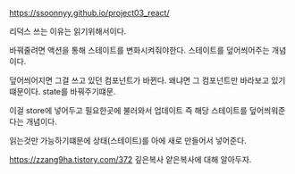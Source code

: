 https://ssoonnyy.github.io/project03_react/

리덕스 쓰는 이유는 읽기위해서이다.

바꿔줄려면 액션을 통해 스테이트를 변화시켜줘야한다.
스테이트를 덮어씌어주는 개념이다.

덮어씌어지면 그걸 쓰고 있던 컴포넌트가 바뀐다.
왜냐면 그 컴포넌트만 바라보고 있기 떄문이다. state를 바꿔주기떄문.

이걸 store에 넣어두고 필요한곳에 불러와서 업데이트 즉 해당 스테이트를 덮어씌워준다는 개념이다.

읽는것만 가능하기떄문에 상태(스테이트)를 아에 새로 만들어서 넣어준다.

https://zzang9ha.tistory.com/372 깊은복사 얕은복사에 대해 알아두자.
